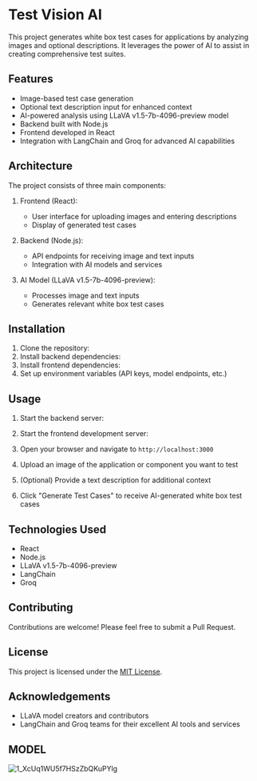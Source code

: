 # Test Vision AI

This project generates white box test cases for applications by analyzing images and optional descriptions. It leverages the power of AI to assist in creating comprehensive test suites.

## Features

- Image-based test case generation
- Optional text description input for enhanced context
- AI-powered analysis using LLaVA v1.5-7b-4096-preview model
- Backend built with Node.js
- Frontend developed in React
- Integration with LangChain and Groq for advanced AI capabilities

## Architecture

The project consists of three main components:

1. Frontend (React):
   - User interface for uploading images and entering descriptions
   - Display of generated test cases

2. Backend (Node.js):
   - API endpoints for receiving image and text inputs
   - Integration with AI models and services

3. AI Model (LLaVA v1.5-7b-4096-preview):
   - Processes image and text inputs
   - Generates relevant white box test cases
## Installation

1. Clone the repository:
2.  Install backend dependencies:
3.  Install frontend dependencies:
4.  Set up environment variables (API keys, model endpoints, etc.)
   
## Usage

1. Start the backend server:
2. Start the frontend development server:
3. Open your browser and navigate to `http://localhost:3000`

4. Upload an image of the application or component you want to test

5. (Optional) Provide a text description for additional context

6. Click "Generate Test Cases" to receive AI-generated white box test cases

## Technologies Used

- React
- Node.js
- LLaVA v1.5-7b-4096-preview
- LangChain
- Groq

## Contributing

Contributions are welcome! Please feel free to submit a Pull Request.

## License

This project is licensed under the [MIT License](LICENSE).

## Acknowledgements

- LLaVA model creators and contributors
- LangChain and Groq teams for their excellent AI tools and services
## MODEL



![1_XcUq1WU5f7HSzZbQKuPYlg](https://github.com/user-attachments/assets/0a482cf1-e57d-4013-8965-0fcbdefa1488)
